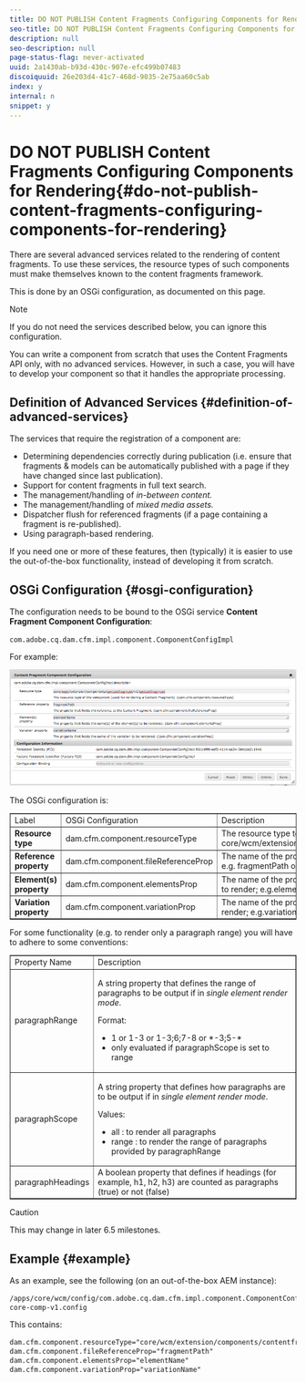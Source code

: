 ```yaml
---
title: DO NOT PUBLISH Content Fragments Configuring Components for Rendering
seo-title: DO NOT PUBLISH Content Fragments Configuring Components for Rendering
description: null
seo-description: null
page-status-flag: never-activated
uuid: 2a1430ab-b93d-430c-907e-efc499b07483
discoiquuid: 26e203d4-41c7-468d-9035-2e75aa60c5ab
index: y
internal: n
snippet: y
---
```


# DO NOT PUBLISH Content Fragments Configuring Components for Rendering{#do-not-publish-content-fragments-configuring-components-for-rendering}

<!--
Comment Type: remark
Last Modified By: Alison Heimoz (aheimoz)
Last Modified Date: 2018-11-27T00:23:05.967-0500
<p>6.5</p>
-->

<!--
Comment Type: remark
Last Modified By: Alison Heimoz (aheimoz)
Last Modified Date: 2018-10-30T09:58:04.583-0400
<p>THIS PAGE IS WRITTEN FOR 6.5 M1 - DO NOT PUBLISH FOR 6.4<br /> </p>
-->

<!--
Comment Type: remark
Last Modified By: Alison Heimoz (aheimoz)
Last Modified Date: 2018-07-13T04:16:28.869-0400
<p>see https://wiki.corp.adobe.com/display/~sgrimm/Configuring+components+for+rendering</p>
-->

There are several advanced services related to the rendering of content fragments. To use these services, the resource types of such components must make themselves known to the content fragments framework.

This is done by an OSGi configuration, as documented on this page.

>[!NOTE]
>
>If you do not need the services described below, you can ignore this configuration.
>
>You can write a component from scratch that uses the Content Fragments API only, with no advanced services. However, in such a case, you will have to develop your component so that it handles the appropriate processing.

## Definition of Advanced Services {#definition-of-advanced-services}

The services that require the registration of a component are:

* Determining dependencies correctly during publication (i.e. ensure that fragments & models can be automatically published with a page if they have changed since last publication).
* Support for content fragments in full text search.
* The management/handling of *in-between content.*
* The management/handling of *mixed media assets.*
* Dispatcher flush for referenced fragments (if a page containing a fragment is re-published).
* Using paragraph-based rendering.

If you need one or more of these features, then (typically) it is easier to use the out-of-the-box functionality, instead of developing it from scratch.

## OSGi Configuration {#osgi-configuration}

<!--
Comment Type: remark
Last Modified By: Alison Heimoz (aheimoz)
Last Modified Date: 2018-07-26T09:56:08.081-0400
<p>A link to the OSGi configuration page would be good....once we know where this page will be located (and whether there will be any other 6.5 pages available).</p>
-->

The configuration needs to be bound to the OSGi service **Content Fragment Component Configuration**:

`com.adobe.cq.dam.cfm.impl.component.ComponentConfigImpl`

For example:

![](assets/CFM-01.png)

The OSGi configuration is:

<table border="1" cellpadding="1" cellspacing="0" width="100%"> 
 <tbody> 
  <tr> 
   <td>Label</td> 
   <td>OSGi Configuration<br /> </td> 
   <td>Description</td> 
  </tr> 
  <tr> 
   <td><strong>Resource type</strong></td> 
   <td><span class="code">dam.cfm.component.resourceType</span></td> 
   <td>The resource type to register; e.g. <span class="code">core/wcm/extension/components/contentfragment/v1/contentfragment</span></td> 
  </tr> 
  <tr> 
   <td><strong>Reference property</strong></td> 
   <td><span class="code">dam.cfm.component.fileReferenceProp</span></td> 
   <td>The name of the property that contains the reference to the fragment; e.g. <span class="code">fragmentPath</span> or <span class="code">fileReference</span></td> 
  </tr> 
  <tr> 
   <td><strong>Element(s) property</strong></td> 
   <td><span class="code">dam.cfm.component.elementsProp</span></td> 
   <td>The name of the property that contains the name(s) of the element(s) to render; e.g.<span class="code">elementName</span></td> 
  </tr> 
  <tr> 
   <td><strong>Variation property</strong><br /> </td> 
   <td><span class="code">dam.cfm.component.variationProp</span></td> 
   <td>The name of the property that contains the name of the variation to render; e.g.<span class="code">variationName</span></td> 
  </tr> 
 </tbody> 
</table>

For some functionality (e.g. to render only a paragraph range) you will have to adhere to some conventions:

<table border="1" cellpadding="1" cellspacing="0" width="100%"> 
 <tbody> 
  <tr> 
   <td>Property Name</td> 
   <td>Description</td> 
  </tr> 
  <tr> 
   <td><span class="code">paragraphRange</span></td> 
   <td><p>A string property that defines the range of paragraphs to be output if in <em>single element render mode</em>.</p> <p>Format:</p> 
    <ul> 
     <li><span class="code">1</span> or <span class="code">1-3</span> or <span class="code">1-3;6;7-8</span> or <span class="code">*-3;5-*</span></li> 
     <li>only evaluated if <span class="code">paragraphScope</span> is set to <span class="code">range</span></li> 
    </ul> </td> 
  </tr> 
  <tr> 
   <td><span class="code">paragraphScope</span></td> 
   <td><p>A string property that defines how paragraphs are to be output if in <em>single element render mode</em>.</p> <p>Values:</p> 
    <ul> 
     <li><span class="code">all</span> : to render all paragraphs</li> 
     <li><span class="code">range</span> : to render the range of paragraphs provided by <span class="code">paragraphRange</span></li> 
    </ul> </td> 
  </tr> 
  <tr> 
   <td><span class="code">paragraphHeadings</span></td> 
   <td>A boolean property that defines if headings (for example, <span class="code">h1</span>, <span class="code">h2</span>, <span class="code">h3</span>) are counted as paragraphs (<span class="code">true</span>) or not (<span class="code">false</span>)</td> 
  </tr> 
 </tbody> 
</table>

>[!CAUTION]
>
>This may change in later 6.5 milestones.

## Example {#example}

As an example, see the following (on an out-of-the-box AEM instance):

```
/apps/core/wcm/config/com.adobe.cq.dam.cfm.impl.component.ComponentConfigImpl-core-comp-v1.config  
```

This contains:

<!--
Comment Type: remark
Last Modified By: Alison Heimoz (aheimoz)
Last Modified Date: 2018-07-26T09:58:41.062-0400
<p>is a direct copy of file contents from the repository, so is it liable to change (often)....otherwise a reference/link might be safer?</p>
-->

```
dam.cfm.component.resourceType="core/wcm/extension/components/contentfragment/v1/contentfragment"
dam.cfm.component.fileReferenceProp="fragmentPath"
dam.cfm.component.elementsProp="elementName"
dam.cfm.component.variationProp="variationName"
```

